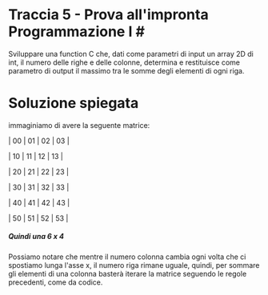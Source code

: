 # Traccia 5 - Prova all'impronta Programmazione I # 
Sviluppare una function C che, dati come parametri di input un array 2D di int, il numero delle righe e delle colonne, determina e restituisce come parametro di output il massimo tra le somme degli elementi di ogni riga.

# Soluzione spiegata #

immaginiamo di avere la seguente matrice: 

| 00 | 01 | 02 | 03 |

| 10 | 11 | 12 | 13 |

| 20 | 21 | 22 | 23 |               

| 30 | 31 | 32 | 33 |

| 40 | 41 | 42 | 43 |

| 50 | 51 | 52 | 53 |

##### Quindi una 6 x 4 #####

Possiamo notare che mentre il numero colonna cambia ogni volta che ci spostiamo lunga l'asse x, il numero riga rimane uguale, quindi, per sommare gli elementi di una colonna basterà iterare la matrice seguendo le regole precedenti, come da codice.
